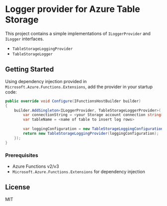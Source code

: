 # Logger provider for Azure Table Storage

This project contains a simple implementations of `ILoggerProvider` and `ILogger` interfaces.
- `TableStorageLoggingProvider`
- `TableStorageLogger`

## Getting Started

Using dependency injection provided in `Microsoft.Azure.Functions.Extensions`, add the provider in your startup code:
```cs
public override void Configure(IFunctionsHostBuilder builder)
{
    builder.AddSingleton<ILoggerProvider, TableStorageLoggerProvider>( _ => {
        var connectionString = <your Storage account connection string>
        var tableName = <name of table to insert log rows>
        
        var loggingConfiguration = new TableStorageLoggingConfiguration(connectionString, tablename);
        return new TableStorageLoggingProvider(loggingConfiguration);
    });
}
```

### Prerequisites
- Azure Functions v2/v3
- `Microsoft.Azure.Functions.Extensions` for dependency injection

## License

MIT

